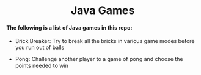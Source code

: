 <h1 align="center">Java Games</h1>

<h4>The following is a list of Java games in this repo:</h4>

<ul>
  <li><p>Brick Breaker: Try to break all the bricks in various game modes before you run out of balls</p></li>
  <li><p>Pong: Challenge another player to a game of pong and choose the points needed to win</p></li>
 </ul>
